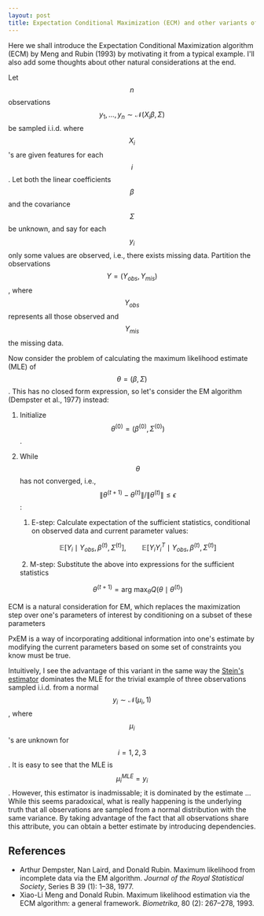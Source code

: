 ```yaml
---
layout: post
title: Expectation Conditional Maximization (ECM) and other variants of EM
---
```


Here we shall introduce the Expectation Conditional Maximization algorithm (ECM) by Meng and Rubin (1993) by motivating it from a typical example. I'll also add some thoughts about other natural considerations at the end.

Let $$n$$ observations $$y_1,\ldots,y_n\sim\mathcal{N}(X_i\beta, \Sigma)$$ be sampled i.i.d. where $$X_i$$'s are given features for each $$i$$. Let both the linear coefficients $$\beta$$ and the covariance $$\Sigma$$ be unknown, and say for each $$y_i$$ only some values are observed, i.e., there exists missing data. Partition the observations $$Y=(Y_{obs},Y_{mis})$$, where $$Y_{obs}$$ represents all those observed and $$Y_{mis}$$ the missing data.

Now consider the problem of calculating the maximum likelihood estimate (MLE) of $$\theta=(\beta,\Sigma)$$. This has no closed form expression, so let's consider the EM algorithm (Dempster et al., 1977) instead:

1. Initialize $$\theta^{(0)}=(\beta^{(0)},\Sigma^{(0)})$$.
2. While $$\theta$$ has not converged, i.e., $$\|\theta^{(t+1)}-\theta^{(t)}\|/\|\theta^{(t)}\|\le\epsilon$$:
    1. E-step: Calculate expectation of the sufficient statistics, conditional on observed data and current parameter values:

    <!--Q(\theta\mid\theta^{(t)}) &= \mathbb{E}_{Y_{mis}}[\ell(\theta; Y)\mid Y_{obs}, \theta=\theta^{(t)}]\\-->
    $$
    \mathbb{E}[Y_i\mid Y_{obs}, \beta^{(t)}, \Sigma^{(t)}],\qquad
    \mathbb{E}[Y_iY_i^T\mid Y_{obs}, \beta^{(t)}, \Sigma^{(t)}]
    $$

    &#x200B;
    2. M-step: Substitute the above into expressions for the sufficient statistics

    $$
    \theta^{(t+1)} = \mathrm{arg\ max}_\theta Q(\theta\mid\theta^{(t)})
    $$

ECM is a natural consideration for EM, which replaces the maximization step over one's parameters of interest by conditioning on a subset of these parameters

PxEM is a way of incorporating additional information into one's estimate by modifying the current parameters based on some set of constraints you know must be true.

Intuitively, I see the advantage of this variant in the same way the [Stein's estimator]() dominates the MLE for the trivial example of three observations sampled i.i.d. from a normal $$y_i\sim \mathcal{N}(\mu_i, 1)$$, where $$\mu_i$$'s are unknown for $$i=1,2,3$$. It is easy to see that the MLE is $$\mu_i^{MLE} = y_i$$. However, this estimator is inadmissable; it is dominated by the estimate ... While this seems paradoxical, what is really happening is the underlying truth that all observations are sampled from a normal distribution with the same variance. By taking advantage of the fact that all observations share this attribute, you can obtain a better estimate by introducing dependencies.

## References
* Arthur Dempster, Nan Laird, and Donald Rubin. Maximum likelihood from incomplete data via the EM algorithm. *Journal of the Royal Statistical Society*, Series B 39 (1): 1–38, 1977.
* Xiao-Li Meng and Donald Rubin. Maximum likelihood estimation via the ECM algorithm: a general framework. *Biometrika*, 80 (2): 267–278, 1993.
